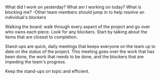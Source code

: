 What did I work on yesterday?
What am I working on today?
What is blocking me?
-Other team members should jump in to help resolve an individual's blockers

Walking the board: walk through every aspect of the project and go over who owns each piece. Look for any blockers. Start by talking about the items that are closest to completion.

Stand-ups are quick, daily meetings that keeps everyone on the team up to date on the status of the project. This meeting goes over the work that has been done, the work that needs to be done, and the blockers that are impeding the team's progress.

Keep the stand-ups on topic and efficient.
